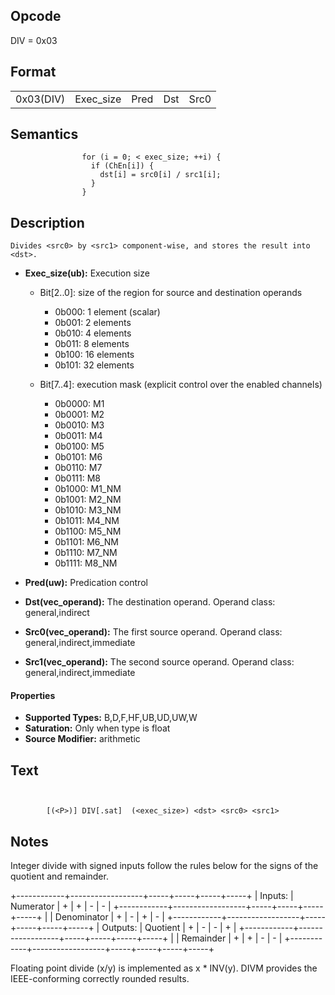 <!---======================= begin_copyright_notice ============================

Copyright (C) 2020-2021 Intel Corporation

SPDX-License-Identifier: MIT

============================= end_copyright_notice ==========================-->

 

## Opcode

  DIV = 0x03

## Format

| | | | | |
| --- | --- | --- | --- | --- |
| 0x03(DIV) | Exec_size | Pred | Dst | Src0 | Src1 |


## Semantics




                    for (i = 0; < exec_size; ++i) {
                      if (ChEn[i]) {
                        dst[i] = src0[i] / src1[i];
                      }
                    }

## Description



    Divides <src0> by <src1> component-wise, and stores the result into <dst>.

- **Exec_size(ub):** Execution size
 
  - Bit[2..0]: size of the region for source and destination operands
 
    - 0b000:  1 element (scalar) 
    - 0b001:  2 elements 
    - 0b010:  4 elements 
    - 0b011:  8 elements 
    - 0b100:  16 elements 
    - 0b101:  32 elements 
  - Bit[7..4]: execution mask (explicit control over the enabled channels)
 
    - 0b0000:  M1 
    - 0b0001:  M2 
    - 0b0010:  M3 
    - 0b0011:  M4 
    - 0b0100:  M5 
    - 0b0101:  M6 
    - 0b0110:  M7 
    - 0b0111:  M8 
    - 0b1000:  M1_NM 
    - 0b1001:  M2_NM 
    - 0b1010:  M3_NM 
    - 0b1011:  M4_NM 
    - 0b1100:  M5_NM 
    - 0b1101:  M6_NM 
    - 0b1110:  M7_NM 
    - 0b1111:  M8_NM
- **Pred(uw):** Predication control

- **Dst(vec_operand):** The destination operand. Operand class: general,indirect

- **Src0(vec_operand):** The first source operand. Operand class: general,indirect,immediate

- **Src1(vec_operand):** The second source operand. Operand class: general,indirect,immediate

#### Properties
- **Supported Types:** B,D,F,HF,UB,UD,UW,W 
- **Saturation:** Only when type is float 
- **Source Modifier:** arithmetic 


## Text
```
    

		[(<P>)] DIV[.sat]  (<exec_size>) <dst> <src0> <src1>
```



## Notes



		


Integer divide with signed inputs follow the rules below for the signs of the quotient and remainder.

  +------------+------------------+-----+-----+-----+-----+
  | Inputs:    |   Numerator      | \+  | \+  | \-  | \-  |
  +------------+------------------+-----+-----+-----+-----+
  |            |   Denominator    | \+  | \-  | \+  | \-  |
  +------------+------------------+-----+-----+-----+-----+
  | Outputs:   |   Quotient       | \+  | \-  | \-  | \+  |
  +------------+------------------+-----+-----+-----+-----+
  |            |   Remainder      | \+  | \+  | \-  | \-  |
  +------------+------------------+-----+-----+-----+-----+

Floating point divide (x/y) is implemented as x * INV(y).  DIVM provides the IEEE-conforming correctly rounded results.
